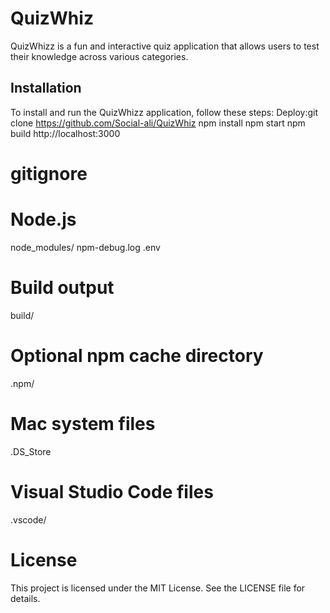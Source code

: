 # QuizWhiz


QuizWhizz is a fun and interactive quiz application that allows users to test their knowledge across various categories.

## Installation

To install and run the QuizWhizz application, follow these steps:
Deploy:git clone https://github.com/Social-ali/QuizWhiz
npm install
npm start
npm build
http://localhost:3000

# gitignore
# Node.js
node_modules/
npm-debug.log
.env

# Build output
build/

# Optional npm cache directory
.npm/

# Mac system files
.DS_Store

# Visual Studio Code files
.vscode/

# License
This project is licensed under the MIT License. See the LICENSE file for details.


